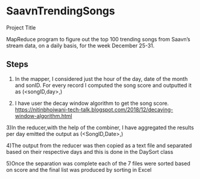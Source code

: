 # SaavnTrendingSongs
 Project Title

MapReduce program to figure out the top 100 trending songs from Saavn’s stream data, on a daily basis, for the week December 25-31. 

## Steps 

1) In the mapper, I considered just the hour of the day, date of the month and sonID. For every record I computed the song score and outputted it as (<songID,day>,<score>)

2) I have user the decay window algorithm to get the song score. https://nitinbhojwani-tech-talk.blogspot.com/2018/12/decaying-window-algorithm.html

3)In the reducer,with the help of the combiner, I have aggregated the results per day emitted the output as (<SongID,Date>,<AggregatedSongScore>)

4)The output from the reducer was then copied as a text file and separated based on their respective days and this is done in the DaySort class

5)Once the separation was complete each of the 7 files were sorted based on score and the final list was produced by sorting in Excel



